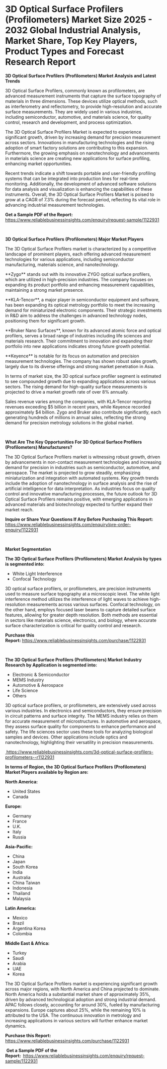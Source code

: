 <p><h1>3D Optical Surface Profilers (Profilometers) Market Size 2025 - 2032 Global Industrial Analysis, Market Share, Top Key Players, Product Types and Forecast Research Report</h1></p><p><strong>3D Optical Surface Profilers (Profilometers) Market Analysis and Latest Trends</strong></p>
<p><p>3D Optical Surface Profilers, commonly known as profilometers, are advanced measurement instruments that capture the surface topography of materials in three dimensions. These devices utilize optical methods, such as interferometry and reflectometry, to provide high-resolution and accurate surface measurements. They are widely used in various industries, including semiconductor, automotive, and materials science, for quality control, research and development, and process optimization.</p><p>The 3D Optical Surface Profilers Market is expected to experience significant growth, driven by increasing demand for precision measurement across sectors. Innovations in manufacturing technologies and the rising adoption of smart factory solutions are contributing to this expansion. Furthermore, the growing emphasis on nanotechnology and advancements in materials science are creating new applications for surface profiling, enhancing market opportunities.</p><p>Recent trends indicate a shift towards portable and user-friendly profiling systems that can be integrated into production lines for real-time monitoring. Additionally, the development of advanced software solutions for data analysis and visualization is enhancing the capabilities of these instruments. Overall, the 3D Optical Surface Profilers Market is poised to grow at a CAGR of 7.3% during the forecast period, reflecting its vital role in advancing industrial measurement technologies.</p></p>
<p><strong>Get a Sample PDF of the Report:&nbsp;</strong> <a href="https://www.reliablebusinessinsights.com/enquiry/request-sample/1122931?utm_campaign=2735&utm_medium=2&utm_source=Github&utm_content=ia&utm_term=12042025&utm_id=3d-optical-surface-profilers-profilometers">https://www.reliablebusinessinsights.com/enquiry/request-sample/1122931</a></p>
<p>&nbsp;</p>
<p><strong>3D Optical Surface Profilers (Profilometers) Major Market Players</strong></p>
<p><p>The 3D Optical Surface Profilers market is characterized by a competitive landscape of prominent players, each offering advanced measurement technologies for various applications, including semiconductor manufacturing, materials science, and nanotechnology.</p><p>**Zygo** stands out with its innovative ZYGO optical surface profilers, which are utilized in high-precision industries. The company focuses on expanding its product portfolio and enhancing measurement capabilities, maintaining a strong market presence.</p><p>**KLA-Tencor**, a major player in semiconductor equipment and software, has been expanding its optical metrology portfolio to meet the increasing demand for miniaturized electronic components. Their strategic investments in R&D aim to address the challenges in advanced technology nodes, positioning them for significant growth.</p><p>**Bruker Nano Surfaces**, known for its advanced atomic force and optical profilers, serves a broad range of industries including life sciences and materials research. Their commitment to innovation and expanding their portfolio into new applications indicates strong future growth potential.</p><p>**Keyence** is notable for its focus on automation and precision measurement technologies. The company has shown robust sales growth, largely due to its diverse offerings and strong market penetration in Asia.</p><p>In terms of market size, the 3D optical surface profiler segment is estimated to see compounded growth due to expanding applications across various sectors. The rising demand for high-quality surface measurements is projected to drive a market growth rate of over 8% annually.</p><p>Sales revenue varies among the companies, with KLA-Tencor reporting revenues exceeding $5 billion in recent years, while Keyence recorded approximately $4 billion. Zygo and Bruker also contribute significantly, each generating hundreds of millions in annual sales, reflecting the strong demand for precision metrology solutions in the global market.</p></p>
<p>&nbsp;</p>
<p><strong>What Are The Key Opportunities For 3D Optical Surface Profilers (Profilometers) Manufacturers?</strong></p>
<p><p>The 3D Optical Surface Profilers market is witnessing robust growth, driven by advancements in non-contact measurement technologies and increasing demand for precision in industries such as semiconductor, automotive, and aerospace. The market is projected to grow steadily, emphasizing miniaturization and integration with automated systems. Key growth trends include the adoption of nanotechnology in surface analysis and the rise of artificial intelligence for data interpretation. As industries focus on quality control and innovative manufacturing processes, the future outlook for 3D Optical Surface Profilers remains positive, with emerging applications in advanced materials and biotechnology expected to further expand their market reach.</p></p>
<p><strong>Inquire or Share Your Questions If Any Before Purchasing This Report:</strong> <a href="https://www.reliablebusinessinsights.com/enquiry/pre-order-enquiry/1122931?utm_campaign=2735&utm_medium=2&utm_source=Github&utm_content=ia&utm_term=12042025&utm_id=3d-optical-surface-profilers-profilometers">https://www.reliablebusinessinsights.com/enquiry/pre-order-enquiry/1122931</a></p>
<p>&nbsp;</p>
<p><strong>Market Segmentation</strong></p>
<p><strong>The 3D Optical Surface Profilers (Profilometers) Market Analysis by types is segmented into:</strong></p>
<p><ul><li>White Light Interference</li><li>Confocal Technology</li></ul></p>
<p><p>3D optical surface profilers, or profilometers, are precision instruments used to measure surface topography at a microscopic level. The white light interference method utilizes the interference of light waves to achieve high-resolution measurements across various surfaces. Confocal technology, on the other hand, employs focused laser beams to capture detailed surface features, allowing for greater depth resolution. Both methods are essential in sectors like materials science, electronics, and biology, where accurate surface characterization is critical for quality control and research.</p></p>
<p><strong>Purchase this Report:&nbsp;</strong><a href="https://www.reliablebusinessinsights.com/purchase/1122931?utm_campaign=2735&utm_medium=2&utm_source=Github&utm_content=ia&utm_term=12042025&utm_id=3d-optical-surface-profilers-profilometers">https://www.reliablebusinessinsights.com/purchase/1122931</a></p>
<p>&nbsp;</p>
<p><strong>The 3D Optical Surface Profilers (Profilometers) Market Industry Research by Application is segmented into:</strong></p>
<p><ul><li>Electronic & Semiconductor</li><li>MEMS Industry</li><li>Automotive & Aerospace</li><li>Life Science</li><li>Others</li></ul></p>
<p><p>3D optical surface profilers, or profilometers, are extensively used across various industries. In electronics and semiconductors, they ensure precision in circuit patterns and surface integrity. The MEMS industry relies on them for accurate measurement of microstructures. In automotive and aerospace, they assess surface quality for components to enhance performance and safety. The life sciences sector uses these tools for analyzing biological samples and devices. Other applications include optics and nanotechnology, highlighting their versatility in precision measurements.</p></p>
<p><a href="https://www.reliablebusinessinsights.com/3d-optical-surface-profilers-profilometers--r1122931?utm_campaign=2735&utm_medium=2&utm_source=Github&utm_content=ia&utm_term=12042025&utm_id=3d-optical-surface-profilers-profilometers">&nbsp;https://www.reliablebusinessinsights.com/3d-optical-surface-profilers-profilometers--r1122931</a></p>
<p><strong>In terms of Region, the 3D Optical Surface Profilers (Profilometers) Market Players available by Region are:</strong></p>
<p>
    <p> <strong> North America: </strong>
        <ul>
            <li>United States</li>
            <li>Canada</li>
        </ul>
        </p> 
    <p> <strong> Europe: </strong>
        <ul>
            <li>Germany</li>
            <li>France</li>
            <li>U.K.</li>
            <li>Italy</li>
            <li>Russia</li>
        </ul>
        </p> 
    <p> <strong> Asia-Pacific: </strong>
        <ul>
            <li>China</li>
            <li>Japan</li>
            <li>South Korea</li>
            <li>India</li>
            <li>Australia</li>
            <li>China Taiwan</li>
            <li>Indonesia</li>
            <li>Thailand</li>
            <li>Malaysia</li>
        </ul>
        </p> 
    <p> <strong> Latin America: </strong>
        <ul>
            <li>Mexico</li>
            <li>Brazil</li>
            <li>Argentina Korea</li>
            <li>Colombia</li>
        </ul>
        </p> 
    <p> <strong> Middle East & Africa: </strong>
        <ul>
            <li>Turkey</li>
            <li>Saudi</li>
            <li>Arabia</li>
            <li>UAE</li>
            <li>Korea</li>
        </ul>
    </p>
    </p>
<p><p>The 3D Optical Surface Profilers market is experiencing significant growth across major regions, with North America and China projected to dominate. North America holds a substantial market share of approximately 35%, driven by advanced technological adoption and strong industrial demand. APAC follows closely, accounting for around 30%, fueled by manufacturing expansions. Europe captures about 25%, while the remaining 10% is attributed to the USA. The continuous innovation in metrology and increasing applications in various sectors will further enhance market dynamics.</p></p>
<p><strong>Purchase this Report: </strong><a href="https://www.reliablebusinessinsights.com/purchase/1122931?utm_campaign=2735&utm_medium=2&utm_source=Github&utm_content=ia&utm_term=12042025&utm_id=3d-optical-surface-profilers-profilometers">https://www.reliablebusinessinsights.com/purchase/1122931</a></p>
<p>&nbsp;<strong>Get a Sample PDF of the Report:&nbsp;&nbsp;</strong><a href="https://www.reliablebusinessinsights.com/enquiry/request-sample/1122931?utm_campaign=2735&utm_medium=2&utm_source=Github&utm_content=ia&utm_term=12042025&utm_id=3d-optical-surface-profilers-profilometers">https://www.reliablebusinessinsights.com/enquiry/request-sample/1122931</a></p>
<p><strong></strong></p>
<p><p></p><p></p><p></p></p>